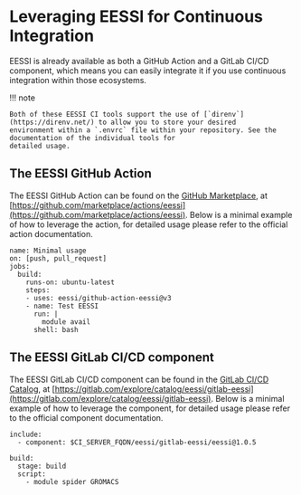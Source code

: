 # Leveraging EESSI for Continuous Integration

EESSI is already available as both a GitHub Action and a GitLab CI/CD component, which means you can easily integrate
it if you use continuous integration within those ecosystems.

!!! note

    Both of these EESSI CI tools support the use of [`direnv`](https://direnv.net/) to allow you to store your desired
    environment within a `.envrc` file within your repository. See the documentation of the individual tools for
    detailed usage.

## The EESSI GitHub Action

The EESSI GitHub Action can be found on the [GitHub Marketplace](https://github.com/marketplace),
at [https://github.com/marketplace/actions/eessi](https://github.com/marketplace/actions/eessi).
Below is a minimal example of how to leverage the action, for detailed usage please refer to the official action
documentation.

``` { .yaml .copy }
name: Minimal usage
on: [push, pull_request]
jobs:
  build:
    runs-on: ubuntu-latest
    steps:
    - uses: eessi/github-action-eessi@v3
    - name: Test EESSI
      run: |
        module avail
      shell: bash
```

## The EESSI GitLab CI/CD component

The EESSI GitLab CI/CD component can be found in the [GitLab CI/CD Catalog](https://gitlab.com/explore/catalog), at
[https://gitlab.com/explore/catalog/eessi/gitlab-eessi](https://gitlab.com/explore/catalog/eessi/gitlab-eessi).
Below is a minimal example of how to leverage the component, for detailed usage please refer to the official
component documentation.

``` { .yaml .copy }
include:
  - component: $CI_SERVER_FQDN/eessi/gitlab-eessi/eessi@1.0.5

build:
  stage: build
  script:
    - module spider GROMACS
```

